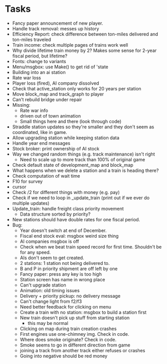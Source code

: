 # Tasks
- Fancy paper announcement of new player.
- Handle track removal: messes up history
- Efficiency Report: check difference between ton-miles delivered and ton-miles traveled
- Train income: check multiple pages of trains work well
- Why divide lifetime train money by 2? Makes some sense for 2-year fiscal period, but lifetime?
- Fonts: change to variants
- Menu/msgbox: use Make() to get rid of 'state
- Building into an ai station
- Rate war loss
- Player loss (fired), AI company dissolved
- Check that active_station only works for 20 years per station
- Move block_map and track_graph to player
- Can't rebuild bridge under repair
- Missing:
  - Rate war info
  - driven out of town animation
  - Small things here and there (look through code)
- Straddle station updates so they're smaller and they don't seem as coordinated, like in game.
- Allow upgrading station while keeping station data
- Handle year end messages
- Stock broker: print ownership of AI stock
- Way we changed random things (e.g. track maintenance) isn't right
  - Need to scale up to more track than 100% of original game
- Check default state of development_map and block_map
- What happens when we delete a station and a train is heading there?
- Check computation of wait time
- F10 for survey
- cursor
- Check /2 for different things with money (e.g. pay)
- Check if we need to loop in _update_train (print out if we ever do multiple updates)
- Update_train: handle freight class priority movement
  - Data structure sorted by priority?
- New stations should have double rates for one fiscal period.
- Bug:
  - Year doesn't switch at end of December.
  - Fiscal end stock eval: msgbox weird size thing
  - AI companies msgbox is off
  - Check when we beat train speed record for first time. Shouldn't be for any speed.
  - AIs don't seem to get created.
  - 2 stations: 1 station not being delivered to.
  - B and P in priority shipment are off left by one
  - Fancy paper: press any key is too high
  - Station screen has name in wrong place
  - Can't upgrade station
  - Animation: old timing issues
  - Delivery + priority pickup: no delivery message
  - Can't change light from f2/f3
  - Need better feedback for clicking on menu
  - Create a train with no station: msgbox to build a station first
  - New train doesn't pick up stuff from starting station
    - this may be normal
  - Clicking on map during train creation crashes
  - First engines use one-chimney img. Check in code.
  - Where does smoke originate? Check in code.
  - Smoke seems to go in different direction from game
  - joining a track from another track either refuses or crashes
  - Going into negative should be red money
 
